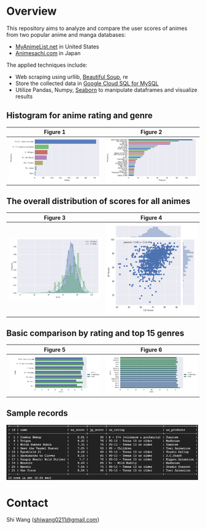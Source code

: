Overview
========

This repository aims to analyze and compare the user scores of animes from two popular anime and manga databases:
- [MyAnimeList.net](https://myanimelist.net/) in United States
- [Animesachi.com](https://www.animesachi.com/) in Japan

The applied techniques include:
- Web scraping using urllib, [Beautiful Soup](https://www.crummy.com/software/BeautifulSoup/), re
- Store the collected data in [Google Cloud SQL for MySQL](https://cloud.google.com/sql/docs/mysql/)
- Utilize Pandas, Numpy, [Seaborn](https://seaborn.pydata.org/) to manipulate dataframes and visualize results

Histogram for anime **rating** and **genre**
------

Figure 1 | Figure 2
:-------------------------:|:-------------------------:
<img src="/fig/Rating_Count_Plot.png" width="500">  |  <img src="/fig/Producer_25_Count_Plot.png" width="500">

The overall distribution of scores for all animes
------

Figure 3 | Figure 4
:-------------------------:|:-------------------------:
<img src="/fig/Two_His_Plot.png" width="500"> | <img src="/fig/Two_Corr_Plot.png" width="500">

Basic comparison by rating and top 15 genres
------

Figure 5 | Figure 6
:-------------------------:|:-------------------------:
<img src="/fig/By_rating_Comparison_Plot.png" width="500"> | <img src="/fig/By_genre_Comparison_Plot.png" width="500">

Sample records
------
<img src="/fig/database.png" width="500">


Contact
=======

Shi Wang (<shiwang0211@gmail.com>)
